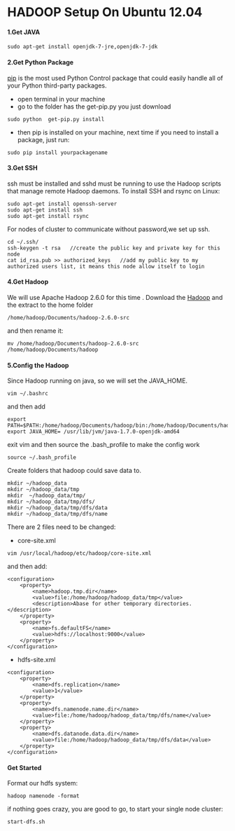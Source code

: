 # HADOOP Setup On Ubuntu 12.04

#### 1.Get JAVA 
```
sudo apt-get install openjdk-7-jre,openjdk-7-jdk
```

#### 2.Get Python Package
[pip]  is the most used Python Control package  that could easily handle all of your Python third-party packages.
 - open terminal in your machine
 - go to the folder has the get-pip.py you just download
```
sudo python  get-pip.py install
```
 - then pip is installed on your machine, next time if you need to install a package, just run:
```
sudo pip install yourpackagename
```
#### 3.Get SSH
ssh must be installed and sshd must be running to use the Hadoop scripts that manage remote Hadoop daemons. 
To install SSH and rsync on Linux:
```
sudo apt-get install openssh-server
sudo apt-get install ssh
sudo apt-get install rsync
```
For nodes of cluster to communicate without password,we set up ssh. 
```
cd ~/.ssh/                     
ssh-keygen -t rsa   //create the public key and private key for this node 
cat id_rsa.pub >> authorized_keys   //add my public key to my authorized users list, it means this node allow itself to login
```


#### 4.Get Hadoop
We will use Apache Hadoop 2.6.0 for this time   .
Download the [Hadoop] and the extract to the home folder 
```
/home/hadoop/Documents/hadoop-2.6.0-src
```
and then rename it:
```
mv /home/hadoop/Documents/hadoop-2.6.0-src /home/hadoop/Documents/hadoop
```
#### 5.Config the Hadoop
Since Hadoop running on java, so we will set the JAVA_HOME.
```
vim ~/.bashrc
```
and then add
```
export PATH=$PATH:/home/hadoop/Documents/hadoop/bin:/home/hadoop/Documents/hadoop/sbin
export JAVA_HOME= /usr/lib/jvm/java-1.7.0-openjdk-amd64
```
exit vim and then source the .bash_profile to make the config work
```
source ~/.bash_profile
```
Create folders that hadoop could save data to.
```
mkdir ~/hadoop_data
mkdir ~/hadoop_data/tmp
mkdir  ~/hadoop_data/tmp/
mkdir ~/hadoop_data/tmp/dfs/
mkdir ~/hadoop_data/tmp/dfs/data
mkdir ~/hadoop_data/tmp/dfs/name
```


There are 2 files need to be changed:

  -  core-site.xml
```
vim /usr/local/hadoop/etc/hadoop/core-site.xml
```
and then add:
```
<configuration>
    <property>
        <name>hadoop.tmp.dir</name>
        <value>file:/home/hadoop/hadoop_data/tmp</value>
        <description>Abase for other temporary directories.</description>
    </property>
    <property>
        <name>fs.defaultFS</name>
        <value>hdfs://localhost:9000</value>
    </property>
</configuration>
```
  -  hdfs-site.xml
```
<configuration>
    <property>
        <name>dfs.replication</name>
        <value>1</value>
    </property>
    <property>
        <name>dfs.namenode.name.dir</name>
        <value>file:/home/hadoop/hadoop_data/tmp/dfs/name</value>
    </property>
    <property>
        <name>dfs.datanode.data.dir</name>
        <value>file:/home/hadoop/hadoop_data/tmp/dfs/data</value>
    </property>
</configuration>
```

#### Get Started
Format our hdfs system:
```
hadoop namenode -format
```
if nothing goes crazy, you are good to go, to start your single node cluster:
```
start-dfs.sh
```


[pip]:<https://bootstrap.pypa.io/get-pip.py>
[hadoop]:<http://apache.spinellicreations.com/hadoop/common/hadoop-2.6.0/hadoop-2.6.0.tar.gz>

